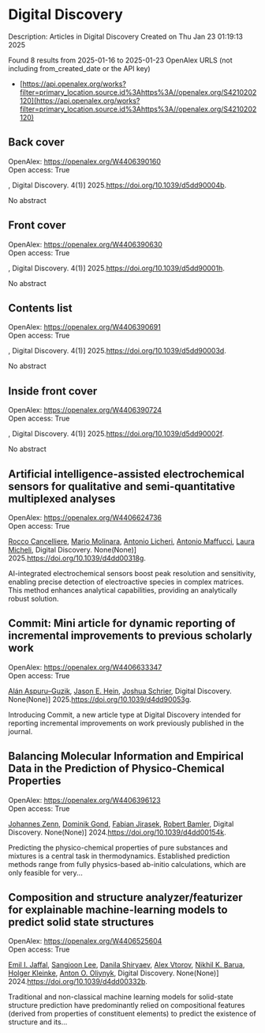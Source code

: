# Digital Discovery
Description: Articles in Digital Discovery
Created on Thu Jan 23 01:19:13 2025

Found 8 results from 2025-01-16 to 2025-01-23
OpenAlex URLS (not including from_created_date or the API key)
- [https://api.openalex.org/works?filter=primary_location.source.id%3Ahttps%3A//openalex.org/S4210202120](https://api.openalex.org/works?filter=primary_location.source.id%3Ahttps%3A//openalex.org/S4210202120)

## Back cover   

OpenAlex: https://openalex.org/W4406390160    
Open access: True
    
, Digital Discovery. 4(1)] 2025.https://doi.org/10.1039/d5dd90004b.
    
No abstract    

    

## Front cover   

OpenAlex: https://openalex.org/W4406390630    
Open access: True
    
, Digital Discovery. 4(1)] 2025.https://doi.org/10.1039/d5dd90001h.
    
No abstract    

    

## Contents list   

OpenAlex: https://openalex.org/W4406390691    
Open access: True
    
, Digital Discovery. 4(1)] 2025.https://doi.org/10.1039/d5dd90003d.
    
No abstract    

    

## Inside front cover   

OpenAlex: https://openalex.org/W4406390724    
Open access: True
    
, Digital Discovery. 4(1)] 2025.https://doi.org/10.1039/d5dd90002f.
    
No abstract    

    

## Artificial intelligence-assisted electrochemical sensors for qualitative and semi-quantitative multiplexed analyses   

OpenAlex: https://openalex.org/W4406624736    
Open access: True
    
[Rocco Cancelliere](https://openalex.org/A5058125850), [Mario Molinara](https://openalex.org/A5042992044), [Antonio Licheri](https://openalex.org/A5115952078), [Antonio Maffucci](https://openalex.org/A5013630291), [Laura Micheli](https://openalex.org/A5038991488), Digital Discovery. None(None)] 2025.https://doi.org/10.1039/d4dd00318g.
    
AI-integrated electrochemical sensors boost peak resolution and sensitivity, enabling precise detection of electroactive species in complex matrices. This method enhances analytical capabilities, providing an analytically robust solution.    

    

## Commit: Mini article for dynamic reporting of incremental improvements to previous scholarly work   

OpenAlex: https://openalex.org/W4406633347    
Open access: True
    
[Alán Aspuru–Guzik](https://openalex.org/A5071495561), [Jason E. Hein](https://openalex.org/A5003345103), [Joshua Schrier](https://openalex.org/A5073376584), Digital Discovery. None(None)] 2025.https://doi.org/10.1039/d4dd90053g.
    
Introducing Commit, a new article type at Digital Discovery intended for reporting incremental improvements on work previously published in the journal.    

    

## Balancing Molecular Information and Empirical Data in the Prediction of Physico-Chemical Properties   

OpenAlex: https://openalex.org/W4406396123    
Open access: True
    
[Johannes Zenn](https://openalex.org/A5010702746), [Dominik Gond](https://openalex.org/A5002792104), [Fabian Jirasek](https://openalex.org/A5081019709), [Robert Bamler](https://openalex.org/A5045460222), Digital Discovery. None(None)] 2024.https://doi.org/10.1039/d4dd00154k.
    
Predicting the physico-chemical properties of pure substances and mixtures is a central task in thermodynamics. Established prediction methods range from fully physics-based ab-initio calculations, which are only feasible for very...    

    

## Composition and structure analyzer/featurizer for explainable machine-learning models to predict solid state structures   

OpenAlex: https://openalex.org/W4406525604    
Open access: True
    
[Emil I. Jaffal](https://openalex.org/A5114280567), [Sangjoon Lee](https://openalex.org/A5100750437), [Danila Shiryaev](https://openalex.org/A5112725205), [Alex Vtorov](https://openalex.org/A5084628527), [Nikhil K. Barua](https://openalex.org/A5065879160), [Holger Kleinke](https://openalex.org/A5067943258), [Anton O. Oliynyk](https://openalex.org/A5017376122), Digital Discovery. None(None)] 2024.https://doi.org/10.1039/d4dd00332b.
    
Traditional and non-classical machine learning models for solid-state structure prediction have predominantly relied on compositional features (derived from properties of constituent elements) to predict the existence of structure and its...    

    

